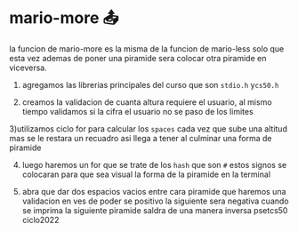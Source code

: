 # mario-more :outbox_tray:

la funcion de mario-more es la misma de la funcion de mario-less solo que esta vez ademas de poner una piramide sera colocar otra piramide en viceversa.

1) agregamos las librerias principales del curso que son `stdio.h` y`cs50.h`

2) creamos la validacion de cuanta altura requiere el usuario, al mismo tiempo validamos si la cifra el usuario no se paso de los limites 

3)utilizamos ciclo for para calcular los `spaces` cada vez que sube una altitud mas se le restara un recuadro asi llega a tener al culminar una forma de piramide

4) luego haremos un for que se trate de los `hash` que son `#` estos signos se colocaran para que  sea visual la forma de la piramide en la terminal

5) abra que dar dos espacios vacios entre cara piramide que haremos una validacion en ves de poder se positivo la siguiente sera negativa cuando se imprima la siguiente piramide saldra de una manera inversa
psetcs50 ciclo2022
